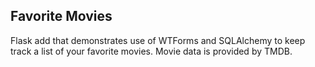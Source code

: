 ## Favorite Movies

Flask add that demonstrates use of WTForms and SQLAlchemy to keep track a list of your favorite movies.
Movie data is provided by TMDB.
